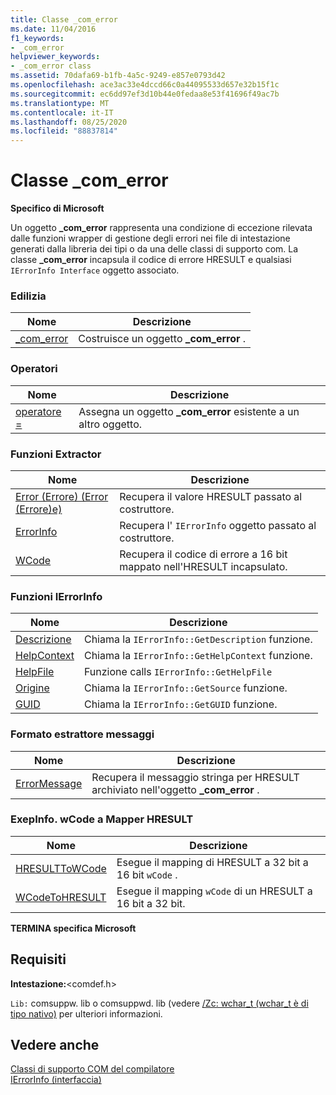 ```yaml
---
title: Classe _com_error
ms.date: 11/04/2016
f1_keywords:
- _com_error
helpviewer_keywords:
- _com_error class
ms.assetid: 70dafa69-b1fb-4a5c-9249-e857e0793d42
ms.openlocfilehash: ace3ac33e4dccd66c0a44095533d657e32b15f1c
ms.sourcegitcommit: ec6dd97ef3d10b44e0fedaa8e53f41696f49ac7b
ms.translationtype: MT
ms.contentlocale: it-IT
ms.lasthandoff: 08/25/2020
ms.locfileid: "88837814"
---
```

# <a name="_com_error-class"></a>Classe _com_error

**Specifico di Microsoft**

Un oggetto **_com_error** rappresenta una condizione di eccezione rilevata dalle funzioni wrapper di gestione degli errori nei file di intestazione generati dalla libreria dei tipi o da una delle classi di supporto com. La classe **_com_error** incapsula il codice di errore HRESULT e qualsiasi `IErrorInfo Interface` oggetto associato.

### <a name="construction"></a>Edilizia

| Nome | Descrizione |
|-|-|
|[_com_error](../cpp/com-error-com-error.md)|Costruisce un oggetto **_com_error** .|

### <a name="operators"></a>Operatori

| Nome | Descrizione |
|-|-|
|[operatore =](../cpp/com-error-operator-equal.md)|Assegna un oggetto **_com_error** esistente a un altro oggetto.|

### <a name="extractor-functions"></a>Funzioni Extractor

| Nome | Descrizione |
|-|-|
|[Error (Errore) (Error (Errore)e)](../cpp/com-error-error.md)|Recupera il valore HRESULT passato al costruttore.|
|[ErrorInfo](../cpp/com-error-errorinfo.md)|Recupera l' `IErrorInfo` oggetto passato al costruttore.|
|[WCode](../cpp/com-error-wcode.md)|Recupera il codice di errore a 16 bit mappato nell'HRESULT incapsulato.|

### <a name="ierrorinfo-functions"></a>Funzioni IErrorInfo

| Nome | Descrizione |
|-|-|
|[Descrizione](../cpp/com-error-description.md)|Chiama la `IErrorInfo::GetDescription` funzione.|
|[HelpContext](../cpp/com-error-helpcontext.md)|Chiama la `IErrorInfo::GetHelpContext` funzione.|
|[HelpFile](../cpp/com-error-helpfile.md)|Funzione calls `IErrorInfo::GetHelpFile`|
|[Origine](../cpp/com-error-source.md)|Chiama la `IErrorInfo::GetSource` funzione.|
|[GUID](../cpp/com-error-guid.md)|Chiama la `IErrorInfo::GetGUID` funzione.|

### <a name="format-message-extractor"></a>Formato estrattore messaggi

| Nome | Descrizione |
|-|-|
|[ErrorMessage](../cpp/com-error-errormessage.md)|Recupera il messaggio stringa per HRESULT archiviato nell'oggetto **_com_error** .|

### <a name="exepinfowcode-to-hresult-mappers"></a>ExepInfo. wCode a Mapper HRESULT

| Nome | Descrizione |
|-|-|
|[HRESULTToWCode](../cpp/com-error-hresulttowcode.md)|Esegue il mapping di HRESULT a 32 bit a 16 bit `wCode` .|
|[WCodeToHRESULT](../cpp/com-error-wcodetohresult.md)|Esegue il mapping `wCode` di un HRESULT a 16 bit a 32 bit.|

**TERMINA specifica Microsoft**

## <a name="requirements"></a>Requisiti

**Intestazione:**\<comdef.h>

`Lib:` comsuppw. lib o comsuppwd. lib (vedere [/Zc: wchar_t (wchar_t è di tipo nativo)](../build/reference/zc-wchar-t-wchar-t-is-native-type.md) per ulteriori informazioni.

## <a name="see-also"></a>Vedere anche

[Classi di supporto COM del compilatore](../cpp/compiler-com-support-classes.md)<br/>
[IErrorInfo (interfaccia)](/windows/win32/api/oaidl/nn-oaidl-ierrorinfo)
